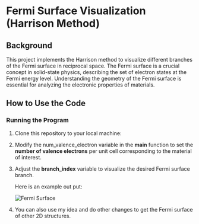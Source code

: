 # Fermi Surface Visualization (Harrison Method)

## Background

This project implements the Harrison method to visualize different branches of the Fermi surface in reciprocal space. The Fermi surface is a crucial concept in solid-state physics, describing the set of electron states at the Fermi energy level. Understanding the geometry of the Fermi surface is essential for analyzing the electronic properties of materials.

## How to Use the Code

### Running the Program

1. Clone this repository to your local machine:

2. Modify the num_valence_electron variable in the **main** function to set the **number of valence electrons** per unit cell corresponding to the material of interest.

3. Adjust the **branch_index** variable to visualize the desired Fermi surface branch.

   Here is an example out put:

   ![Fermi Surface](images/fermi_surface_example.png)

5. You can also use my idea and do other changes to get the Fermi surface of other 2D structures.

